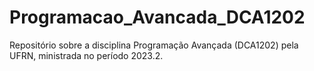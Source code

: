 # Programacao_Avancada_DCA1202
Repositório sobre a disciplina Programação Avançada (DCA1202) pela UFRN, ministrada no período 2023.2.
